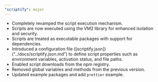 ```yaml
---
"scriptify": major
---
```


- Completely revamped the script execution mechanism.
- Scripts are now executed using the VM2 library for enhanced isolation and security.
- Scripts are treated as executable packages with support for dependencies.
- Introduced a configuration file ([scriptify.json])("../docs/scriptify.json.md") to define script properties such as environment variables, activation status, and file paths.
- Enabled script downloads from the npm registry.
- Removed global variables and methods from the previous version.
- Updated example packages and add `prettier` example.

